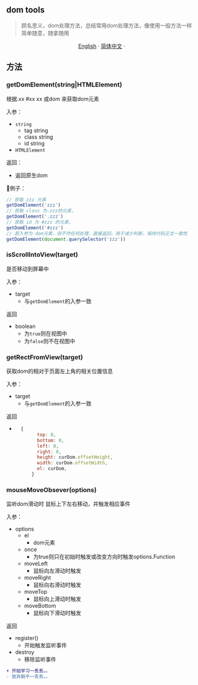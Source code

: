 ## dom tools

> 顾名思义，dom处理方法，总结常用dom处理方法，像使用一般方法一样简单随意，随拿随用

<p align="center">
    <a href="https://github.com/zzailianlian/domTools/blob/master/docs/readme_en.md">English</a>
    ·
    <a href="https://github.com/zzailianlian/domTools/blob/master/docs/readme_cn.md">简体中文</a>
    ·
</p>


## 方法

### getDomElement(string|HTMLElement)

根据.xx #xx xx 或dom 来获取dom元素

入参：

* `string`
  * tag string
  * class string
  * id string
* `HTMLElement`

返回：

* 返回原生dom

🌰例子：

```javascript
// 获取 zzz 元素
getDomElement('zzz')
// 获取 class 为.zzz的元素，
getDomElement('.zzz')
// 获取 id 为 #zzz 的元素，
getDomElement('#zzz')
// 若入参为 dom元素，则不作任何处理，直接返回，用于减少判断，保持代码正文一致性
getDomElement(document.querySelector('zzz'))
```



### isScrollIntoView(target)

是否移动到屏幕中

入参：

* target
  * 与`getDomElement`的入参一致

返回

* boolean
  * 为`true`则在视图中
  * 为`false`则不在视图中



### getRectFromView(target)

获取dom的相对于页面左上角的相关位置信息

入参：

* target
  * 与`getDomElement`的入参一致

返回

* ```javascript
  	{
          top: 0,
          bottom: 0,
          left: 0,
          right: 0,
          height: curDom.offsetHeight,
          width: curDom.offsetWidth,
          el: curDom,
        }
  ```

  

### mouseMoveObsever(options)

监听dom滑动时 鼠标上下左右移动，并触发相应事件

入参：

* options
  * el 
    * dom元素
  * once
    * 为true则只在初始时触发或改变方向时触发options.Function
  * moveLeft
    * 鼠标向左滑动时触发
  * moveRight
    * 鼠标向右滑动时触发
  * moveTop
    * 鼠标向上滑动时触发
  * moveBottom
    * 鼠标向下滑动时触发

返回

* register()
  * 开始触发监听事件
* destroy
  * 移除监听事件
  
  
  
```diff
+ 开始学习一丢丢。。
- 放弃躺平一丢丢。。
```
  
  
